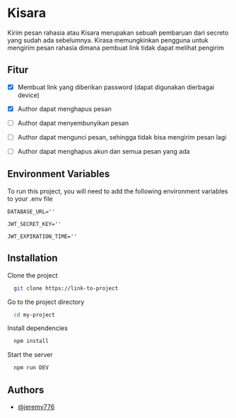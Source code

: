 # Kisara

Kirim pesan rahasia atau Kisara merupakan sebuah pembaruan dari secreto yang sudah ada sebelumnya.  Kirasa memungkinkan pengguna untuk mengirim pesan rahasia dimana pembuat link tidak dapat melihat pengirim

## Fitur
- [x] Membuat link yang diberikan password (dapat digunakan dierbagai device)
- [x] Author dapat menghapus pesan
- [ ] Author dapat menyembunyikan pesan
- [ ] Author dapat mengunci pesan, sehingga tidak bisa mengirim pesan lagi
- [ ] Author dapat menghapus akun dan semua pesan yang ada


## Environment Variables

To run this project, you will need to add the following environment variables to your .env file

`DATABASE_URL=''`

`JWT_SECRET_KEY=''`

`JWT_EXPIRATION_TIME=''`


## Installation

Clone the project

```bash
  git clone https://link-to-project
```

Go to the project directory

```bash
  cd my-project
```

Install dependencies

```bash
  npm install
```

Start the server

```bash
  npm run DEV
```

## Authors

- [@jeremy776](https://github.com/jeremy776)